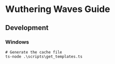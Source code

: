 # Wuthering Waves Guide

## Development

### Windows

```script
# Generate the cache file
ts-node .\scripts\get_templates.ts
```
